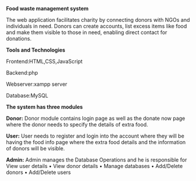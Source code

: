 **Food waste management system**

The web application facilitates charity by connecting donors with NGOs and individuals in need. Donors can create accounts, list excess items like food and make them visible to those in need, enabling direct contact for donations.

**Tools and Technologies**

Frontend:HTML,CSS,JavaScript

Backend:php

Webserver:xampp server

Database:MySQL

**The system has three modules**

**Donor:** Donor module contains login page as well as the donate now page where the donor needs to specify the details of extra food.

**User:** User needs to register and login into the account where they will be having the food info page where the extra food details and the information of donors will be visible.

**Admin:** Admin manages the Database Operations and he is responsible for View user details
• View donor details
• Manage databases
• Add/Delete donors
• Add/Delete users

